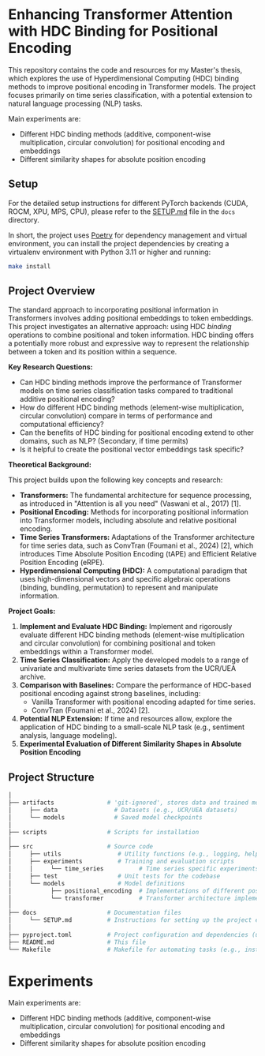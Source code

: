 # Enhancing Transformer Attention with HDC Binding for Positional Encoding

This repository contains the code and resources for my Master's thesis, which explores the use of Hyperdimensional Computing (HDC)
binding methods to improve positional encoding in Transformer models. The project focuses primarily on time series classification,
with a potential extension to natural language processing (NLP) tasks.

Main experiments are:

- Different HDC binding methods (additive, component-wise multiplication, circular convolution) for positional encoding and embeddings
- Different similarity shapes for absolute position encoding

## Setup

For the detailed setup instructions for different PyTorch backends (CUDA, ROCM, XPU, MPS, CPU), please refer to the
[SETUP.md](docs/SETUP.md) file in the `docs` directory.

In short, the project uses [Poetry](https://python-poetry.org/) for dependency management and virtual environment,
you can install the project dependencies by creating a virtualenv environment with Python 3.11 or higher and running:

```bash
make install
```

## Project Overview

The standard approach to incorporating positional information in Transformers involves adding positional embeddings to token
embeddings. This project investigates an alternative approach: using HDC *binding* operations to combine positional and token
information. HDC binding offers a potentially more robust and expressive way to represent the relationship between a token
and its position within a sequence.

**Key Research Questions:**

* Can HDC binding methods improve the performance of Transformer models on time series classification tasks compared to
traditional additive positional encoding?
* How do different HDC binding methods (element-wise multiplication, circular convolution) compare in terms of
performance and computational efficiency?
* Can the benefits of HDC binding for positional encoding extend to other domains, such as NLP? (Secondary,
if time permits)
* Is it helpful to create the positional vector embeddings task specific?

**Theoretical Background:**

This project builds upon the following key concepts and research:

* **Transformers:** The fundamental architecture for sequence processing, as introduced in "Attention is all you need" (Vaswani et al., 2017) [1].
* **Positional Encoding:** Methods for incorporating positional information into Transformer models, including absolute and relative positional encoding.
* **Time Series Transformers:** Adaptations of the Transformer architecture for time series data, such as ConvTran (Foumani et al., 2024) [2],
which introduces Time Absolute Position Encoding (tAPE) and Efficient Relative Position Encoding (eRPE).
* **Hyperdimensional Computing (HDC):** A computational paradigm that uses high-dimensional vectors and specific algebraic
operations (binding, bundling, permutation) to represent and manipulate information.

**Project Goals:**

1. **Implement and Evaluate HDC Binding:** Implement and rigorously evaluate different HDC binding methods (element-wise
multiplication and circular convolution) for combining positional and token embeddings within a Transformer model.
2. **Time Series Classification:** Apply the developed models to a range of univariate and multivariate time series
datasets from the UCR/UEA archive.
3. **Comparison with Baselines:** Compare the performance of HDC-based positional encoding against strong baselines, including:
   * Vanilla Transformer with positional encoding adapted for time series.
   * ConvTran (Foumani et al., 2024) [2].
4. **Potential NLP Extension:** If time and resources allow, explore the application of HDC binding to a small-scale NLP
task (e.g., sentiment analysis, language modeling).
5. **Experimental Evaluation of Different Similarity Shapes in Absolute Position Encoding**

## Project Structure

```bash
│
├── artifacts               # 'git-ignored', stores data and trained models (not tracked by Git)
│     ├── data                # Datasets (e.g., UCR/UEA datasets)
│     └── models              # Saved model checkpoints
│
├── scripts                 # Scripts for installation
│
├── src                     # Source code
│     ├── utils                # Utility functions (e.g., logging, helper functions, experiment utilities)
│     ├── experiments          # Training and evaluation scripts
│     │     └── time_series          # Time series specific experiments
│     ├── test                 # Unit tests for the codebase
│     └── models               # Model definitions
│           ├── positional_encoding  # Implementations of different positional encoding methods (including HDC binding)
│           └── transformer          # Transformer architecture implementation
│
├── docs                    # Documentation files
│     └── SETUP.md          # Instructions for setting up the project environment
│
├── pyproject.toml          # Project configuration and dependencies (using Poetry)
├── README.md               # This file
└── Makefile                # Makefile for automating tasks (e.g., installation, training, testing, cleaning)
```

# Experiments

Main experiments are:

- Different HDC binding methods (additive, component-wise multiplication, circular convolution) for positional encoding and embeddings
- Different similarity shapes for absolute position encoding
